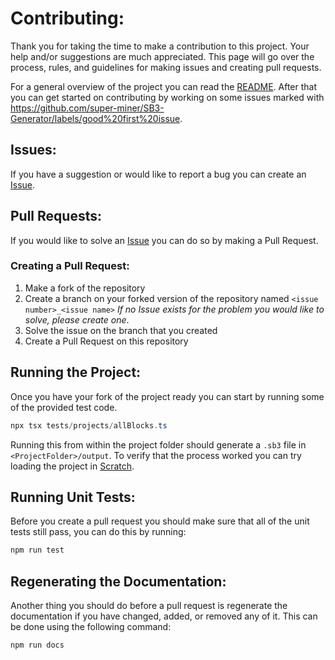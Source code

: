 # Contributing:

Thank you for taking the time to make a contribution to this project. Your help and/or suggestions are much appreciated. This page will go over the process, rules, and guidelines for making issues and creating pull requests.

For a general overview of the project you can read the [README](README.md). After that you can get started on contributing by working on some issues marked with https://github.com/super-miner/SB3-Generator/labels/good%20first%20issue.

## Issues:

If you have a suggestion or would like to report a bug you can create an [Issue](https://github.com/super-miner/SB3-Generator/issues).

## Pull Requests:

If you would like to solve an [Issue](https://github.com/super-miner/SB3-Generator/issues) you can do so by making a Pull Request.

### Creating a Pull Request:
1. Make a fork of the repository
2. Create a branch on your forked version of the repository named `<issue number>_<issue name>` *If no Issue exists for the problem you would like to solve, please create one*.
3. Solve the issue on the branch that you created
4. Create a Pull Request on this repository

## Running the Project:
Once you have your fork of the project ready you can start by running some of the provided test code.
```powershell
npx tsx tests/projects/allBlocks.ts
```
Running this from within the project folder should generate a `.sb3` file in `<ProjectFolder>/output`. To verify that the process worked you can try loading the project in [Scratch](https://scratch.mit.edu).

## Running Unit Tests:
Before you create a pull request you should make sure that all of the unit tests still pass, you can do this by running:
```powershell
npm run test
```

## Regenerating the Documentation:
Another thing you should do before a pull request is regenerate the documentation if you have changed, added, or removed any of it. This can be done using the following command:
```powershell
npm run docs
```
